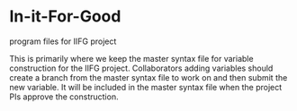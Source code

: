 # In-it-For-Good
program files for IIFG project

This is primarily where we keep the master syntax file for variable construction for the IIFG project.
Collaborators adding variables should create a branch from the master syntax file to work on and then submit the new variable.
It will be included in the master syntax file when the project PIs approve the construction.
